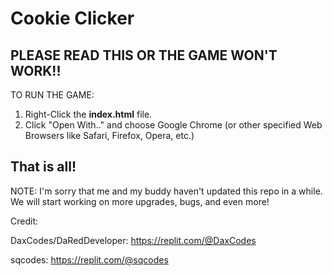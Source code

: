 # Cookie Clicker
## **PLEASE READ THIS OR THE GAME WON'T WORK!!**

TO RUN THE GAME:

1. Right-Click the **index.html** file.
2. Click "Open With.." and choose Google Chrome (or other specified Web Browsers like Safari, Firefox, Opera, etc.)


That is all!
--------------------------------------------------
NOTE: I'm sorry that me and my buddy haven't updated this repo in a while. We will start working on more upgrades, bugs, and even more!


Credit:

DaxCodes/DaRedDeveloper: https://replit.com/@DaxCodes

sqcodes: https://replit.com/@sqcodes



